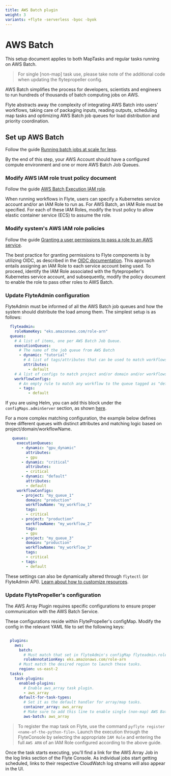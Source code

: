 ```yaml
---
title: AWS Batch plugin
weight: 3 
variants: +flyte -serverless -byoc -byok
---
```


# AWS Batch

This setup document applies to both MapTasks and regular tasks running on AWS Batch.

> For single [non-map] task use, please take note of the additional code when updating the flytepropeller config.

AWS Batch simplifies the process for developers, scientists and engineers to run
hundreds of thousands of batch computing jobs on AWS.

Flyte abstracts away the complexity of integrating AWS Batch into users' workflows,
taking care of packaging inputs, reading outputs, scheduling map tasks and
optimizing AWS Batch job queues for load distribution and priority coordination.

## Set up AWS Batch

Follow the guide [Running batch jobs at scale for less](https://aws.amazon.com/getting-started/hands-on/run-batch-jobs-at-scale-with-ec2-spot/).

By the end of this step, your AWS Account should have a configured compute environment
and one or more AWS Batch Job Queues.

### Modify AWS IAM role trust policy document

Follow the guide [AWS Batch Execution IAM role](https://docs.aws.amazon.com/batch/latest/userguide/execution-IAM-role.html).

When running workflows in Flyte, users can specify a Kubernetes service account and/or an IAM Role to run as.
For AWS Batch, an IAM Role must be specified. For each of these IAM Roles, modify the trust policy
to allow elastic container service (ECS) to assume the role.

### Modify system's AWS IAM role policies

Follow the guide [Granting a user permissions to pass a role to an AWS service](https://docs.aws.amazon.com/IAM/latest/UserGuide/id_roles_use_passrole.html).

The best practice for granting permissions to Flyte components is by utilizing OIDC,
as described in the
[OIDC documentation](https://docs.aws.amazon.com/eks/latest/userguide/iam-roles-for-service-accounts.html).
This approach entails assigning an IAM Role to each service account being used.
To proceed, identify the IAM Role associated with the flytepropeller's Kubernetes service account,
and subsequently, modify the policy document to enable the role to pass other roles to AWS Batch.

### Update FlyteAdmin configuration

FlyteAdmin must be informed of all the AWS Batch job queues
and how the system should distribute the load among them.
The simplest setup is as follows:

```yaml
  flyteadmin:
    roleNameKey: "eks.amazonaws.com/role-arn"
  queues:
    # A list of items, one per AWS Batch Job Queue.
    executionQueues:
      # The name of the job queue from AWS Batch
      - dynamic: "tutorial"
        # A list of tags/attributes that can be used to match workflows to this queue.
        attributes:
          - default
    # A list of configs to match project and/or domain and/or workflows to job queues using tags.
    workflowConfigs:
      # An empty rule to match any workflow to the queue tagged as "default"
      - tags:
          - default
```
If you are using Helm, you can add this block under the ``configMaps.adminServer`` section,
as shown [here](https://github.com/flyteorg/flyte/blob/95baed556f5844e6a494507c3aa5a03fe6d42fbb/charts/flyte-core/values.yaml#L12).

For a more complex matching configuration, the example below defines three different queues
with distinct attributes and matching logic based on project/domain/workflowName.

```yaml
   queues:
     executionQueues:
       - dynamic: "gpu_dynamic"
         attributes:
         - gpu
       - dynamic: "critical"
         attributes:
         - critical
       - dynamic: "default"
         attributes:
         - default
     workflowConfigs:
       - project: "my_queue_1"
         domain: "production"
         workflowName: "my_workflow_1"
         tags:
         - critical
       - project: "production"
         workflowName: "my_workflow_2"
         tags:
         - gpu
       - project: "my_queue_3"
         domain: "production"
         workflowName: "my_workflow_3"
         tags:
         - critical
       - tags:
         - default
```
These settings can also be dynamically altered through ``flytectl`` (or FlyteAdmin API).
[Learn about how to customize resources](https://www.union.ai/docs/flyte/deployment/flyte-configuration/customizable_resources/).


### Update FlytePropeller's configuration

The AWS Array Plugin requires specific configurations to ensure proper communication with the AWS Batch Service.

These configurations reside within FlytePropeller's configMap. Modify the config in the relevant YAML file to set the following keys:

```yaml

  plugins:
    aws:
      batch:
        # Must match that set in flyteAdmin's configMap flyteadmin.roleNameKey
        roleAnnotationKey: eks.amazonaws.com/role-arn
      # Must match the desired region to launch these tasks.
      region: us-east-2
  tasks:
    task-plugins:
      enabled-plugins:
        # Enable aws_array task plugin.
        - aws_array
      default-for-task-types:
        # Set it as the default handler for array/map tasks.
        container_array: aws_array
        # Make sure to add this line to enable single (non-map) AWS Batch tasks
        aws-batch: aws_array
```
> To register the map task on Flyte, use the command ``pyflyte register <name-of-the-python-file>``. Launch the execution through the FlyteConsole by selecting the appropriate ``IAM Role`` and entering the full ``AWS ARN`` of an IAM Role configured according to the above guide.

Once the task starts executing, you'll find a link for the AWS Array Job in the log links section of the Flyte Console.
As individual jobs start getting scheduled, links to their respective CloudWatch log streams will also appear in the UI.
